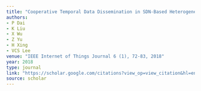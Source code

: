 ```yaml
---
title: "Cooperative Temporal Data Dissemination in SDN-Based Heterogeneous Vehicular Networks"
authors:
- P Dai
- K Liu
- X Wu
- Z Yu
- H Xing
- VCS Lee
venue: "IEEE Internet of Things Journal 6 (1), 72-83, 2018"
year: 2018
type: journal
link: "https://scholar.google.com/citations?view_op=view_citation&hl=en&user=xtXbq_AAAAAJ&pagesize=100&citation_for_view=xtXbq_AAAAAJ:WF5omc3nYNoC"
source: scholar
---
```

